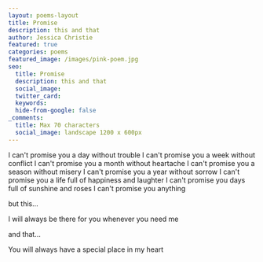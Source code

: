 ```yaml
---
layout: poems-layout
title: Promise
description: this and that
author: Jessica Christie
featured: true
categories: poems
featured_image: /images/pink-poem.jpg
seo:
  title: Promise
  description: this and that
  social_image:
  twitter_card:
  keywords:
  hide-from-google: false
_comments:
  title: Max 70 characters
  social_image: landscape 1200 x 600px
---
```


I can't promise you a day without trouble
I can't promise you a week without conflict
I can't promise you a month without heartache
I can't promise you a season without misery
I can't promise you a year without sorrow
I can't promise you a life full of happiness and laughter
I can't promise you days full of sunshine and roses
I can't promise you anything

but this...

I will always be there for you whenever you need me

and that...

You will always have a special place in my heart